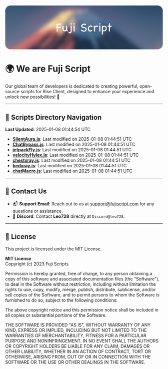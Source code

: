 ![Banner](.github/b.webp)

# 🌍 **We are Fuji Script**

Our global team of developers is dedicated to creating powerful, open-source scripts for Rise Client, designed to enhance your experience and unlock new possibilities! 🌟

---
<!-- SCRIPTS_NAVIGATION_START -->
## 📂 **Scripts Directory Navigation**

**Last Updated**: 2025-01-08 01:44:54 UTC

- **[SilentAura.js](scripts/SilentAura.js)**: Last modified on 2025-01-08 01:44:51 UTC
- **[ChatBypass.js](scripts/ChatBypass.js)**: Last modified on 2025-01-08 01:44:51 UTC
- **[jetpackFly.js](scripts/jetpackFly.js)**: Last modified on 2025-01-08 01:44:51 UTC
- **[velocityHylex.js](scripts/velocityHylex.js)**: Last modified on 2025-01-08 01:44:51 UTC
- **[chestxray.js](scripts/chestxray.js)**: Last modified on 2025-01-08 01:44:51 UTC
- **[bedxray.js](scripts/bedxray.js)**: Last modified on 2025-01-08 01:44:51 UTC
- **[chatMacro.js](scripts/chatMacro.js)**: Last modified on 2025-01-08 01:44:51 UTC

<!-- SCRIPTS_NAVIGATION_END -->

---

## 💬 **Contact Us**  
- 📬 **Support Email**: Reach out to us at [support@fujiscript.com](mailto:support@fujiscript.com) for any questions or assistance.  
- 💬 **Discord**: Contact **Leo728** directly at `Discord@leo728`.

---

## 📜 **License**

This project is licensed under the MIT License.  

**MIT License**  
Copyright (c) 2023 Fuji Scripts  

Permission is hereby granted, free of charge, to any person obtaining a copy of this software and associated documentation files (the "Software"), to deal in the Software without restriction, including without limitation the rights to use, copy, modify, merge, publish, distribute, sublicense, and/or sell copies of the Software, and to permit persons to whom the Software is furnished to do so, subject to the following conditions:  

The above copyright notice and this permission notice shall be included in all copies or substantial portions of the Software.  

THE SOFTWARE IS PROVIDED "AS IS", WITHOUT WARRANTY OF ANY KIND, EXPRESS OR IMPLIED, INCLUDING BUT NOT LIMITED TO THE WARRANTIES OF MERCHANTABILITY, FITNESS FOR A PARTICULAR PURPOSE AND NONINFRINGEMENT. IN NO EVENT SHALL THE AUTHORS OR COPYRIGHT HOLDERS BE LIABLE FOR ANY CLAIM, DAMAGES OR OTHER LIABILITY, WHETHER IN AN ACTION OF CONTRACT, TORT OR OTHERWISE, ARISING FROM, OUT OF OR IN CONNECTION WITH THE SOFTWARE OR THE USE OR OTHER DEALINGS IN THE SOFTWARE.  
